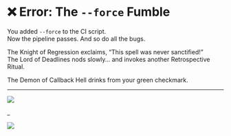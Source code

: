 # ❌ Error: The `--force` Fumble

You added `--force` to the CI script.  
Now the pipeline passes. And so do all the bugs.

The Knight of Regression exclaims, “This spell was never sanctified!”  
The Lord of Deadlines nods slowly… and invokes another Retrospective Ritual.

The Demon of Callback Hell drinks from your green checkmark.

---

<a href="../../glossary.md">
  <img src="https://img.shields.io/badge/Open%20DevLore%20Glossary-5dade2?style=for-the-badge"/>
</a>

_

<a href="../../start-game.md">
  <img src="https://img.shields.io/badge/Rally%20your%20tools%20—%20the%20demon%20isn't%20defeated%20yet-slategray?style=for-the-badge"/>
</a>
